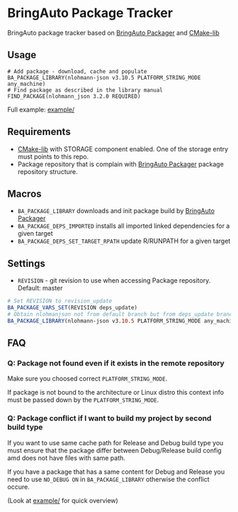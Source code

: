
# BringAuto Package Tracker

BringAuto package tracker based on [BringAuto Packager] and [CMake-lib]

## Usage

```
# Add package - download, cache and populate
BA_PACKAGE_LIBRARY(nlohmann-json v3.10.5 PLATFORM_STRING_MODE any_machine)
# Find package as described in the library manual 
FIND_PACKAGE(nlohmann_json 3.2.0 REQUIRED)
```

Full example: [example/]

## Requirements

- [CMake-lib] with STORAGE component enabled. One of the storage entry must points to this repo.
- Package repository that is complain with [BringAuto Packager] package repository structure.


## Macros

- `BA_PACKAGE_LIBRARY` downloads and init package build by [BringAuto Packager]
- `BA_PACKAGE_DEPS_IMPORTED` installs all imported linked dependencies for a given target
- `BA_PACKAGE_DEPS_SET_TARGET_RPATH` update R/RUNPATH for a given target

## Settings

- `REVISION` - git revision to use when accessing Package repository. Default: master
```cmake
# Set REVISION to revision_update
BA_PACKAGE_VARS_SET(REVISION deps_update)
# Obtain nlohmanjson not from default branch but from deps_update branch
BA_PACKAGE_LIBRARY(nlohmann-json v3.10.5 PLATFORM_STRING_MODE any_machine)
```

## FAQ

### Q: Package not found even if it exists in the remote repository

Make sure you choosed correct `PLATFORM_STRING_MODE`.

If package is not bound to the architecture or Linux distro this context info must be passed down by the `PLATFORM_STRING_MODE`.

### Q: Package conflict if I want to build my project by second build type

If you want to use same cache path for Release and Debug build type
you must ensure that the package differ between Debug/Release build config
amd does not have files with same path.

If you have a package that has a same content for Debug and Release you need to
use `NO_DEBUG ON` in `BA_PACKAGE_LIBRARY` otherwise the conflict occure.

(Look at [example/] for quick overview)



[BringAuto Packager]: https://github.com/bringauto/packager
[CMake-lib]: https://github.com/cmakelib/cmakelib
[example/]: example/